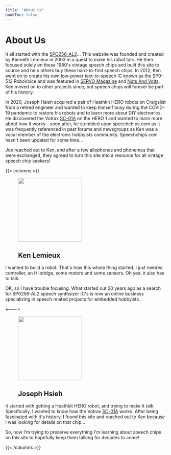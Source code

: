 ```yaml
---
title: "About Us"
bookToc: false
---
```


# About Us

It all started with the [SPO256-AL2](/ics/SP0256-AL2)... This website was founded and created by Kenneth Lemieux in 2003 in a quest to make his robot talk. He then focused solely on these 1980's vintage speech chips and built this site to source and help others buy these hard-to-find speech chips. In 2012, Ken went on to create his own low-power text-to-speech IC known as the SP0-512 RoboVoice and was featured in [SERVO Magazine](http://servo.texterity.com/servo/201211/?folio=44&pg=44#pg44) and [Nuts And Volts](http://nutsvolts.texterity.com/nutsvolts/201210?pg=29#pg29). Ken moved on to other projects since, but speech chips will forever be part of his history.

In 2020, Joseph Hsieh acquired a pair of Heathkit HERO robots on Craigslist from a retired engineer and wanted to keep himself busy during the COVID-19 pandemic to restore his robots and to learn more about DIY electronics. He discovered the Votrax [SC-01A](/ics/SC-01A) on the HERO 1 and wanted to learn more about how it works - soon after, he stumbled upon speechchips.com as it was frequently referenced in past forums and newsgroups as Ken was a vocal member of the electronic hobbyists community.  Speechchips.com hasn't been updated for some time...

Joe reached out to Ken, and after a few allophones and phonemes that were exchanged, they agreed to turn this site into a resource for all vintage speech chip seekers!

{{< columns >}}
<figure>
<img src="/images/kenneth_lemieux.png#floatright" width="200"/>
<figcaption>
<h2>Ken Lemieux</h2>
</figcaption>
</figure>

I wanted to build a robot. That's how this whole thing started. I just needed controller, an H-bridge, some motors and some sensors. Oh yea, it also has to talk.

OK, so I have trouble focusing. What started out 20 years ago as a search for SP0256-AL2 speech synthsizer IC's is now an online business specializing in speech related projects for embedded hobbyists.

<--->
<figure>
<img src="/images/joseph_hsieh.png#floatright" width="200"/>
<figcaption>
<h2>Joseph Hsieh</h2>
</figcaption>
</figure>

It started with getting a Heathkit HERO robot, and trying to make it talk. Specifically, I wanted to know how the Votrax [SC-01A](/ics/SC-01A) works. After being fascinated with it's history, I found this site and reached out to Ken because I was looking for details on that chip...  

So, now I'm trying to preserve everything I'm learning about speech chips on this site to hopefully keep them talking for decades to come!

{{< /columns >}}
